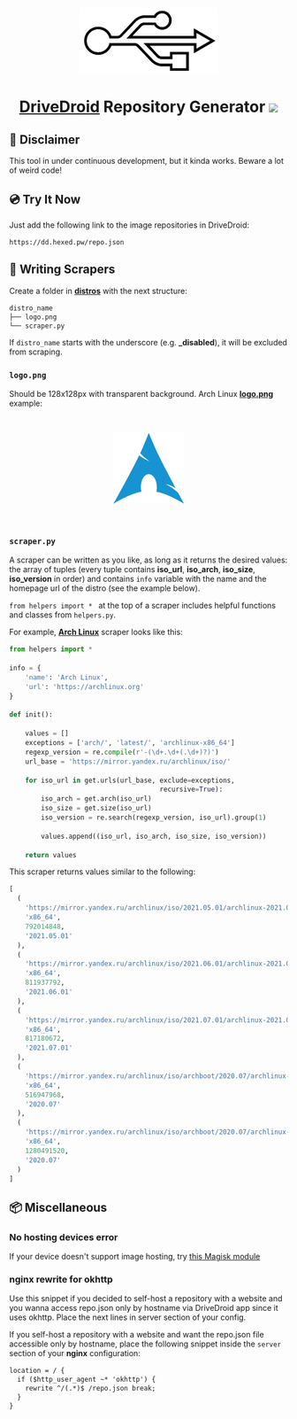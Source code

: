 <br>
<p align="center">
  <img src="../src/website/root/assets/logo.svg" width="250" alt="">
</p>
  <h1 align="center">
    <a target="_blank" href="https://softwarebakery.com/projects/drivedroid">DriveDroid</a> Repository Generator <img src="https://github.com/flameshikari/ddrg/actions/workflows/builder.yml/badge.svg">
  </h1>
</p>

## 🚧 Disclaimer

This tool in under continuous development, but it kinda works. Beware a lot of weird code!

## 💿 Try It Now

Just add the following link to the image repositories in DriveDroid:
```
https://dd.hexed.pw/repo.json
```

## 📝 Writing Scrapers

Create a folder in **[distros](../src/distros)** with the next structure:

```
distro_name
├── logo.png
└── scraper.py
```

If `distro_name` starts with the underscore (e.g. **_disabled**), it will be excluded from scraping.

### `logo.png`

Should be 128x128px with transparent background. Arch Linux **[logo.png](../src/distros/arch/logo.png)** example:

<br><p align="center">
  <img src="../src/distros/arch/logo.png" alt="Arch Linux"/>
</p><br>

### `scraper.py`

A scraper can be written as you like, as long as it returns the desired values: the array of tuples (every tuple contains **iso_url**, **iso_arch**, **iso_size**, **iso_version** in order) and contains `info` variable with the name and the homepage url of the distro (see the example below).

`from helpers import * ` at the top of a scraper includes helpful functions and classes from `helpers.py`.

For example, **[Arch Linux](../src/distros/arch/scraper.py)** scraper looks like this:

```python
from helpers import *

info = {
    'name': 'Arch Linux',
    'url': 'https://archlinux.org'
}

def init():

    values = []
    exceptions = ['arch/', 'latest/', 'archlinux-x86_64']
    regexp_version = re.compile(r'-(\d+.\d+(.\d+)?)')
    url_base = 'https://mirror.yandex.ru/archlinux/iso/'

    for iso_url in get.urls(url_base, exclude=exceptions,
                                      recursive=True):
        iso_arch = get.arch(iso_url)
        iso_size = get.size(iso_url)
        iso_version = re.search(regexp_version, iso_url).group(1)
        
        values.append((iso_url, iso_arch, iso_size, iso_version))

    return values

```

This scraper returns values similar to the following:

```python
[
  (
    'https://mirror.yandex.ru/archlinux/iso/2021.05.01/archlinux-2021.05.01-x86_64.iso',
    'x86_64',
    792014848,
    '2021.05.01'
  ),
  (
    'https://mirror.yandex.ru/archlinux/iso/2021.06.01/archlinux-2021.06.01-x86_64.iso',
    'x86_64',
    811937792,
    '2021.06.01'
  ),
  (
    'https://mirror.yandex.ru/archlinux/iso/2021.07.01/archlinux-2021.07.01-x86_64.iso',
    'x86_64',
    817180672,
    '2021.07.01'
  ),
  (
    'https://mirror.yandex.ru/archlinux/iso/archboot/2020.07/archlinux-2020.07-1-archboot-network.iso',
    'x86_64',
    516947968,
    '2020.07'
  ),
  (
    'https://mirror.yandex.ru/archlinux/iso/archboot/2020.07/archlinux-2020.07-1-archboot.iso',
    'x86_64',
    1280491520,
    '2020.07'
  )
]
```

## 📦  Miscellaneous

### **No hosting devices** error

If your device doesn't support image hosting, try [this Magisk module](https://github.com/overzero-git/DriveDroid-fix-Magisk-module)

### nginx rewrite for okhttp

Use this snippet if you decided to self-host a repository with a website and you wanna access repo.json only by hostname via DriveDroid app since it uses okhttp. Place the next lines in server section of your config.

If you self-host a repository with a website and want the repo.json file accessible only by hostname, place the following snippet inside the `server` section of your **nginx** configuration:

```nginx
location = / {
  if ($http_user_agent ~* 'okhttp') {
    rewrite ^/(.*)$ /repo.json break;
  }
}
```
